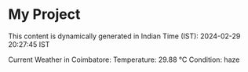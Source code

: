 # My Project

This content is dynamically generated in Indian Time (IST): 2024-02-29 20:27:45 IST


Current Weather in Coimbatore:
Temperature: 29.88 °C
Condition: haze
